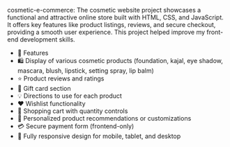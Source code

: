 cosmetic-e-commerce: The cosmetic website project showcases a functional and attractive online store built with HTML, CSS, and JavaScript. It offers key features like product listings, reviews, and secure checkout, providing a smooth user experience. This project helped improve my front-end development skills.
- 📌 Features
- 🛍️ Display of various cosmetic products (foundation, kajal, eye shadow, mascara, blush, lipstick, setting spray, lip balm)
- ⭐ Product reviews and ratings
- 🎁 Gift card section
- 💡 Directions to use for each product
- ❤️ Wishlist functionality
- 🛒 Shopping cart with quantity controls
- 👤 Personalized product recommendations or customizations
- 💳 Secure payment form (frontend-only)
- 📱 Fully responsive design for mobile, tablet, and desktop
